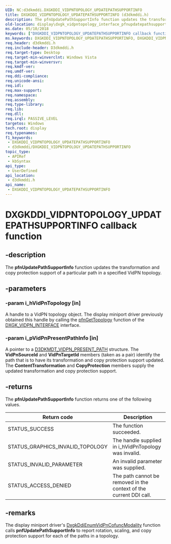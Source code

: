 ```yaml
---
UID: NC:d3dkmddi.DXGKDDI_VIDPNTOPOLOGY_UPDATEPATHSUPPORTINFO
title: DXGKDDI_VIDPNTOPOLOGY_UPDATEPATHSUPPORTINFO (d3dkmddi.h)
description: The pfnUpdatePathSupportInfo function updates the transformation and copy protection support of a particular path in a specified VidPN topology.
old-location: display\dxgk_vidpntopology_interface_pfnupdatepathsupportinfo.htm
ms.date: 05/10/2018
keywords: ["DXGKDDI_VIDPNTOPOLOGY_UPDATEPATHSUPPORTINFO callback function"]
ms.keywords: DXGKDDI_VIDPNTOPOLOGY_UPDATEPATHSUPPORTINFO, DXGKDDI_VIDPNTOPOLOGY_UPDATEPATHSUPPORTINFO callback, VidPnFunctions_6944a007-1a0a-41fc-b137-92307c532cca.xml, d3dkmddi/pfnUpdatePathSupportInfo, display.dxgk_vidpntopology_interface_pfnupdatepathsupportinfo, pfnUpdatePathSupportInfo, pfnUpdatePathSupportInfo callback function [Display Devices]
req.header: d3dkmddi.h
req.include-header: D3dkmddi.h
req.target-type: Desktop
req.target-min-winverclnt: Windows Vista
req.target-min-winversvr: 
req.kmdf-ver: 
req.umdf-ver: 
req.ddi-compliance: 
req.unicode-ansi: 
req.idl: 
req.max-support: 
req.namespace: 
req.assembly: 
req.type-library: 
req.lib: 
req.dll: 
req.irql: PASSIVE_LEVEL
targetos: Windows
tech.root: display
req.typenames: 
f1_keywords:
 - DXGKDDI_VIDPNTOPOLOGY_UPDATEPATHSUPPORTINFO
 - d3dkmddi/DXGKDDI_VIDPNTOPOLOGY_UPDATEPATHSUPPORTINFO
topic_type:
 - APIRef
 - kbSyntax
api_type:
 - UserDefined
api_location:
 - d3dkmddi.h
api_name:
 - DXGKDDI_VIDPNTOPOLOGY_UPDATEPATHSUPPORTINFO
---
```


# DXGKDDI_VIDPNTOPOLOGY_UPDATEPATHSUPPORTINFO callback function


## -description

The <b>pfnUpdatePathSupportInfo</b> function updates the transformation and copy protection support of a particular path in a specified VidPN topology.

## -parameters

### -param i_hVidPnTopology [in]

A handle to a VidPN topology object. The display miniport driver previously obtained this handle by calling the <a href="/windows-hardware/drivers/ddi/d3dkmddi/nc-d3dkmddi-dxgkddi_vidpn_gettopology">pfnGetTopology</a> function of the <a href="/windows-hardware/drivers/ddi/d3dkmddi/ns-d3dkmddi-_dxgk_vidpn_interface">DXGK_VIDPN_INTERFACE</a> interface.

### -param i_pVidPnPresentPathInfo [in]

A pointer to a <a href="/windows-hardware/drivers/ddi/d3dkmdt/ns-d3dkmdt-_d3dkmdt_vidpn_present_path">D3DKMDT_VIDPN_PRESENT_PATH</a> structure. The <b>VidPnSourceId</b> and <b>VidPnTargetId</b> members (taken as a pair) identify the path that is to have its transformation and copy protection support updated. The <b>ContentTransformation</b> and <b>CopyProtection</b> members supply the updated transformation and copy protection support.

## -returns

The <b>pfnUpdatePathSupportInfo</b> function returns one of the following values.

|Return code|Description|
|--- |--- |
|STATUS_SUCCESS|The function succeeded.|
|STATUS_GRAPHICS_INVALID_TOPOLOGY|The handle supplied in i_hVidPnTopology was invalid.|
|STATUS_INVALID_PARAMETER|An invalid parameter was supplied.|
|STATUS_ACCESS_DENIED|The path cannot be removed in the context of the current DDI call.|

## -remarks

The display miniport driver's <a href="/windows-hardware/drivers/ddi/d3dkmddi/nc-d3dkmddi-dxgkddi_enumvidpncofuncmodality">DxgkDdiEnumVidPnCofuncModality</a> function calls <b>pnfUpdatePathSupportInfo</b> to report rotation, scaling, and copy protection support for each of the paths in a topology.

